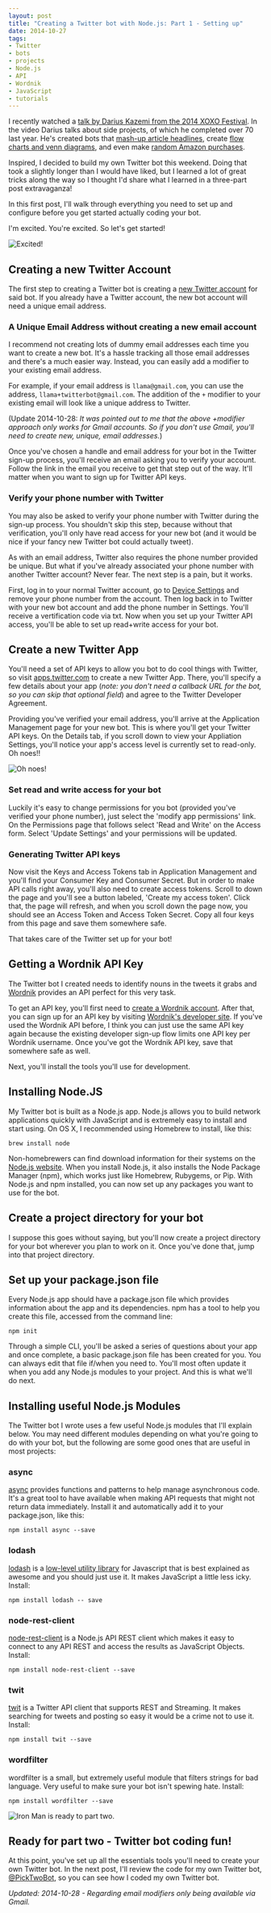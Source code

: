 ```yaml
---
layout: post
title: "Creating a Twitter bot with Node.js: Part 1 - Setting up"
date: 2014-10-27
tags:
- Twitter
- bots
- projects
- Node.js
- API
- Wordnik
- JavaScript
- tutorials
---
```


I recently watched a [talk by Darius Kazemi from the 2014 XOXO Festival](https://www.youtube.com/watch?v=l_F9jxsfGCw&). In the video Darius talks about side projects, of which he completed over 70 last year. He's created bots that [mash-up article headlines](https://twitter.com/TwoHeadlines), create [flow charts and venn diagrams](https://twitter.com/AutoCharts), and even make [random Amazon purchases](http://randomshopper.tumblr.com/post/35454415921/randomized-consumerism).

Inspired, I decided to build my own Twitter bot this weekend. Doing that took a slightly longer than I would have liked, but I learned a lot of great tricks along the way so I thought I'd share what I learned in a three-part post extravaganza!

In this first post, I'll walk through everything you need to set up and configure before you get started actually coding your bot.

I'm excited. You're excited. So let's get started!

![Excited!](/images/gifs/excited-fan.gif)

## Creating a new Twitter Account

The first step to creating a Twitter bot is creating a [new Twitter account](https://twitter.com/signup) for said bot. If you already have a Twitter account, the new bot account will need a unique email address.

### A Unique Email Address without creating a new email account

I recommend not creating lots of dummy email addresses each time you want to create a new bot. It's a hassle tracking all those email addresses and there's a much easier way. Instead, you can easily add a modifier to your existing email address.

For example, if your email address is `llama@gmail.com`, you can use the address, `llama+twitterbot@gmail.com`. The addition of the `+` modifier to your existing email will look like a unique address to Twitter.

(Update 2014-10-28: *It was pointed out to me that the above +modifier approach only works for Gmail accounts. So if you don't use Gmail, you'll need to create new, unique, email addresses.*)

Once you've chosen a handle and email address for your bot in the Twitter sign-up process, you'll receive an email asking you to verify your account. Follow the link in the email you receive to get that step out of the way. It'll matter when you want to sign up for Twitter API keys.

### Verify your phone number with Twitter

You may also be asked to verify your phone number with Twitter during the sign-up process. You shouldn't skip this step, because without that verification, you'll only have read access for your new bot (and it would be nice if your fancy new Twitter bot could actually tweet).

As with an email address, Twitter also requires the phone number provided be unique. But what if you've already associated your phone number with another Twitter account? Never fear. The next step is a pain, but it works.

First, log in to your normal Twitter account, go to [Device Settings](https://twitter.com/settings/devices) and remove your phone number from the account. Then log back in to Twitter with your new bot account and add the phone number in Settings. You'll receive a vertification code via txt. Now when you set up your Twitter API access, you'll be able to set up read+write access for your bot.

## Create a new Twitter App

You'll need a set of API keys to allow you bot to do cool things with Twitter, so visit [apps.twitter.com](apps.twitter.com) to create a new Twitter App. There, you'll specify a few details about your app (*note: you don't need a callback URL for the bot, so you can skip that optional field*) and agree to the Twitter Developer Agreement.

Providing you've verified your email address, you'll arrive at the Application Management page for your new bot. This is where you'll get your Twitter API keys. On the Details tab, if you scroll down to view your Appliation Settings, you'll notice your app's access level is currently set to read-only. Oh noes!!

![Oh noes!](/images/gifs/ohnoes-dog.gif)

### Set read and write access for your bot

Luckily it's easy to change permissions for you bot (provided you've verified your phone number), just select the 'modify app permissions' link. On the Permissions page that follows select 'Read and Write' on the Access form. Select 'Update Settings' and your permissions will be updated.

### Generating Twitter API keys

Now visit the Keys and Access Tokens tab in Application Management and you'll find your Consumer Key and Consumer Secret. But in order to make API calls right away, you'll also need to create access tokens. Scroll to down the page and you'll see a button labeled, 'Create my access token'. Click that, the page will refresh, and when you scroll down the page now, you should see an Access Token and Access Token Secret. Copy all four keys from this page and save them somewhere safe.

That takes care of the Twitter set up for your bot!

## Getting a Wordnik API Key

The Twitter bot I created needs to identify nouns in the tweets it grabs and [Wordnik](https://www.wordnik.com) provides an API perfect for this very task.

To get an API key, you'll first need to [create a Wordnik account](https://www.wordnik.com/signup). After that, you can sign up for an API key by visiting [Wordnik's developer site](http://developer.wordnik.com). If you've used the Wordnik API before, I think you can just use the same API key again because the existing developer sign-up flow limits one API key per Wordnik username. Once you've got the Wordnik API key, save that somewhere safe as well.

Next, you'll install the tools you'll use for development.

## Installing Node.JS

My Twitter bot is built as a Node.js app. Node.js allows you to build network applications quickly with JavaScript and is extremely easy to install and start using. On OS X, I recommended using Homebrew to install, like this:

```
brew install node
```

Non-homebrewers can find download information for their systems on the [Node.js website](http://nodejs.org/download/). When you install Node.js, it also installs the Node Package Manager (npm), which works just like Homebrew, Rubygems, or Pip. With Node.js and npm installed, you can now set up any packages you want to use for the bot.

## Create a project directory for your bot

I suppose this goes without saying, but you'll now create a project directory for your bot wherever you plan to work on it. Once you've done that, jump into that project directory.

## Set up your package.json file

Every Node.js app should have a package.json file which provides information about the app and its dependencies. npm has a tool to help you create this file, accessed from the command line:

```
npm init
```

Through a simple CLI, you'll be asked a series of questions about your app and once complete, a basic package.json file has been created for you. You can always edit that file if/when you need to. You'll most often update it when you add any Node.js modules to your project. And this is what we'll do next.

## Installing useful Node.js Modules

The Twitter bot I wrote uses a few useful Node.js modules that I'll explain below. You may need different modules depending on what you're going to do with your bot, but the following are some good ones that are useful in most projects:

### async

[async](https://www.npmjs.org/package/async) provides functions and patterns to help manage asynchronous code. It's a great tool to have available when making API requests that might not return data immediately. Install it and automatically add it to your package.json, like this:

```
npm install async --save
```

### lodash

[lodash](https://www.npmjs.org/package/lodash) is a [low-level utility library](https://lodash.com) for Javascript that is best explained as awesome and you should just use it. It makes JavaScript a little less icky. Install:

```
npm install lodash -- save
```

### node-rest-client

[node-rest-client](https://www.npmjs.org/package/node-rest-client) is a Node.js API REST client which makes it easy to connect to any API REST and access the results as JavaScript Objects. Install:

```
npm install node-rest-client --save
```

### twit

[twit](https://www.npmjs.org/package/twit) is a Twitter API client that supports REST and Streaming. It makes searching for tweets and posting so easy it would be a crime not to use it. Install:

```
npm install twit --save
```

### wordfilter

wordfilter is a small, but extremely useful module that filters strings for bad language. Very useful to make sure your bot isn't spewing hate. Install:

```
npm install wordfilter --save
```

![Iron Man is ready to part two.](/images/gifs/ironman-ready.gif)

## Ready for part two - Twitter bot coding fun!

At this point, you've set up all the essentials tools you'll need to create your own Twitter bot. In the next post, I'll review the code for my own Twitter bot, [@PickTwoBot](https://twitter.com/picktwobot), so you can see how I coded my own Twitter bot.

*Updated: 2014-10-28 - Regarding email modifiers only being available via Gmail.*
